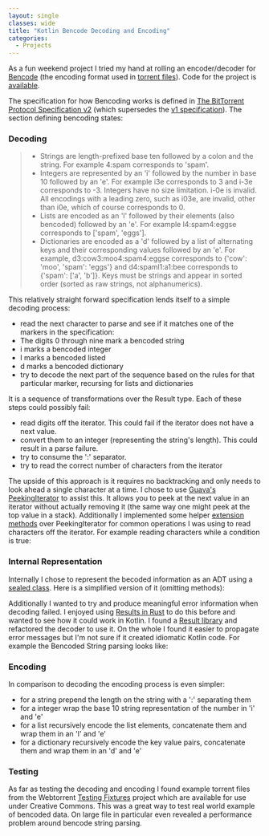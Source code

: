 ```yaml
---
layout: single
classes: wide
title: "Kotlin Bencode Decoding and Encoding"
categories:
  - Projects
---
```


As a fun weekend project I tried my hand at rolling an encoder/decoder for [Bencode](https://en.wikipedia.org/wiki/Bencode) (the encoding format used in [torrent files](https://en.wikipedia.org/wiki/Torrent_file)). Code for the project is [available](https://github.com/ciferkey/kotlin-bencode).

The specification for how Bencoding works is defined in [The BitTorrent Protocol Specification v2](http://www.bittorrent.org/beps/bep_0052.html) (which supersedes the [v1 specification](http://www.bittorrent.org/beps/bep_0003.html)). The section defining bencoding states:

### Decoding

> * Strings are length-prefixed base ten followed by a colon and the string. For example 4:spam corresponds to 'spam'.
> * Integers are represented by an 'i' followed by the number in base 10 followed by an 'e'. For example i3e corresponds to 3 and i-3e corresponds to -3. Integers have no size limitation. i-0e is invalid. All encodings with a leading zero, such as i03e, are invalid, other than i0e, which of course corresponds to 0.
> * Lists are encoded as an 'l' followed by their elements (also bencoded) followed by an 'e'. For example l4:spam4:eggse corresponds to ['spam', 'eggs'].
> * Dictionaries are encoded as a 'd' followed by a list of alternating keys and their corresponding values followed by an 'e'. For example, d3:cow3:moo4:spam4:eggse corresponds to {'cow': 'moo', 'spam': 'eggs'} and d4:spaml1:a1:bee corresponds to {'spam': ['a', 'b']}. Keys must be strings and appear in sorted order (sorted as raw strings, not alphanumerics).

This relatively straight forward specification lends itself to a simple decoding process:
* read the next character to parse and see if it matches one of the markers in the specification:
 * The digits 0 through nine mark a bencoded string
 * i marks a bencoded integer
 * l marks a bencoded listed
 * d marks a bencoded dictionary
* try to decode the next part of the sequence based on the rules for that particular marker, recursing for lists and dictionaries

<script src="https://gist.github.com/ciferkey/bcfb3659286467c68a40198017ffafc1.js"></script>

It is a sequence of transformations over the Result type. Each of these steps could possibly fail:
 * read digits off the iterator. This could fail if the iterator does not have a next value.
 * convert them to an integer (representing the string's length). This could result in a parse failure.
 * try to consume the ':' separator. 
 * try to read the correct number of characters from the iterator

The upside of this approach is it requires no backtracking and only needs to look ahead a single character at a time. I chose to use [Guava's PeekingIterator](https://github.com/google/guava/wiki/CollectionHelpersExplained#peekingiterator) to assist this. It allows you to peek at the next value in an iterator without actually removing it (the same way one might peek at the top value in a stack). Additionally I implemented some helper [extension methods](https://kotlinlang.org/docs/reference/extensions.html) over PeekingIterator<Char> for common operations I was using to read characters off the iterator. For example reading characters while a condition is true:

<script src="https://gist.github.com/ciferkey/6782be7119a92f74feba1bebeba3218a.js"></script>

### Internal Representation

Internally I chose to represent the becoded information as an ADT using a [sealed class](https://kotlinlang.org/docs/reference/sealed-classes.html). Here is a simplified version of it (omitting methods):

<script src="https://gist.github.com/ciferkey/94be77bac13b9f948342d6ee116e2c95.js"></script>

Additionally I wanted to try and produce meaningful error information when decoding failed. I enjoyed using [Results in Rust](https://doc.rust-lang.org/book/first-edition/error-handling.html#the-result-type) to do this before and wanted to see how it could work in Kotlin. I found a [Result library](https://github.com/kittinunf/Result) and refactored the decoder to use it. On the whole I found it easier to propagate error messages but I'm not sure if it created idiomatic Kotlin code. For example the Bencoded String parsing looks like:

<script src="https://gist.github.com/ciferkey/5fa44c91ff395666d440fff9e3ac3e30.js"></script>

### Encoding

In comparison to decoding the encoding process is even simpler:
* for a string prepend the length on the string with a ':' separating them
* for a integer wrap the base 10 string representation of the number in 'i' and 'e'
* for a list recursively encode the list elements, concatenate them and wrap them in an 'l' and 'e'
* for a dictionary recursively encode the key value pairs, concatenate them and wrap them in an 'd' and 'e'

### Testing

As far as testing the decoding and encoding I found example torrent files from the Webtorrent [Testing Fixtures](https://github.com/webtorrent/webtorrent-fixtures) project which are available for use under Creative Commons. This was a great way to test real world example of bencoded data. On large file in particular even revealed a performance problem around bencode string parsing.